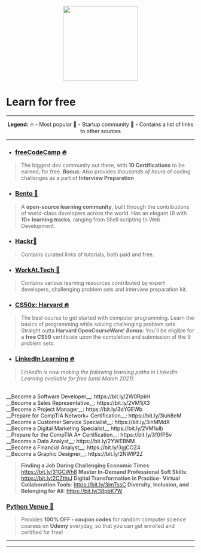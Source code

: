 <p align="center">
<img width="200px" src="https://upload.wikimedia.org/wikipedia/commons/7/75/Wikimedia_Community_Logo.svg">
</p>

# Learn for free
<hr>
<p align="center">
<strong>Legend:</strong>
🔥 - Most popular
🚀 - Startup community
🔗 - Contains a list of links to other sources
</p>
<hr>

* ### [freeCodeCamp :fire:](https://www.freecodecamp.org/)
>The biggest dev community out there, with **10 Certifications** to be earned, for free.
***Bonus:*** Also provides *thousands of hours* of coding challenges as a part of __Interview Preparation__

* ### [Bento :rocket:](https://bento.io/)
> A **open-source learning community**, built through the contributions of world-class developers across the world.
Has an elegant UI with **10+ learning tracks**, ranging from Shell scripting to Web Development.

* ### [Hackr:link:](https://hackr.io/)
> Contains curated links of tutorials, both paid and free.

* ### [WorkAt.Tech :rocket:](https://workat.tech/)
> Contains various learning resources contributed by expert developers, challenging problem sets and interview preparation kit.

* ### [CS50x: Harvard :fire:](https://cs50.harvard.edu/)
> The best course to get started with computer programming. Learn the basics of programming while solving challenging problem sets. Straight outta **Harvard OpenCourseWare**!
***Bonus:*** You'll be eligible for a **free CS50** certificate upon the completion and submission of the 9 problem sets.

* ### [LinkedIn Learning :fire:](https://www.linkedin.com/learning/)
>*LinkedIn is now making the following learning paths in LinkedIn Learning available for free (until March 2021)*:
<br>
__Become a Software Developer__: https://bit.ly/2W0RpkH
<br>
__Become a Sales Representative__: https://bit.ly/2VM1jX3
<br>
 __Become a Project Manager__: https://bit.ly/3dYGEWb
<br>
__Prepare for CompTIA Network+ Certification__: https://bit.ly/3iuh8eM
<br>
__Become a Customer Service Specialist__: https://bit.ly/3inMMdX
<br>
__Become a Digital Marketing Specialist__ https://bit.ly/2VM1ulb
<br>
__Prepare for the CompTIA A+ Certification__: https://bit.ly/3f0fPSv
<br>
__Become a Data Analyst__: https://bit.ly/2YWEBNM
<br>
__Become a Financial Analyst__: https://bit.ly/3gjCOZ4
<br>
__Become a Graphic Designer__: https://bit.ly/2NWlP2Z

>__Finding a Job During Challenging Economic Times__: https://bit.ly/31GCWh8
__Master In-Demand Professional Soft Skills__: https://bit.ly/2CZthrJ
__Digital Transformation in Practice- Virtual Collaboration Tools__: https://bit.ly/3imTssC 
__Diversity, Inclusion, and Belonging for All__: https://bit.ly/38pbK7W

### [Python Venue :link:](http://pythonvenue.blogspot.com/)
> Provides **100% OFF - coupon codes** for random computer science courses on **Udemy** everyday, so that you can get enrolled and certified for free!

<hr>
<hr> 